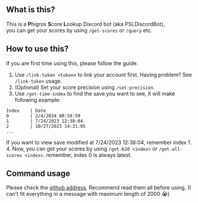 ﻿## What is this?
This is a **P**higros **S**core **L**ookup Discord bot (aka PSLDiscordBot),<br/>
you can get your scores by using `/get-scores` or `/query` etc.
## How to use this?
If you are first time using this, please follow the guide.
1. Use `/link-token <token>` to link your account first. Having problem? See `/link-token` usage.
2. (Optional) Set your score precision using `/set-precision`.
3. Use `/get-time-index` to find the save you want to see, it will make following example:
```
Index    | Date
0        | 2/4/2024 00:59:59
1        | 7/24/2023 12:38:04
2        | 10/27/2023 14:31:05
...
```
If you want to view save modified at 7/24/2023 12:38:04, remember index 1.<br/>
4. Now, you can get your scores by using `/get-b20 <index>` or `/get-all-scores <index>`. remember, index 0 is always latest.
## Command usage
Please check the [github address](https://github.com/yt6983138/PSLDiscordBot/blob/master/usage.md), Recommend read them all before using. (I can't fit everything in a message with maximum length of 2000 :sob:)